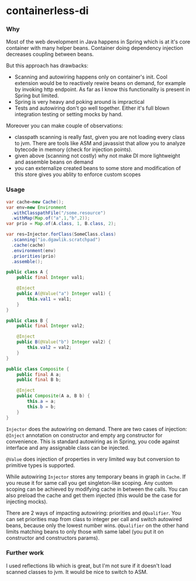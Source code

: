 # containerless-di

### Why

Most of the web development in Java happens in Spring which is at it's core container with many helper beans. Container
doing dependency injection decreases coupling between beans.

But this approach has drawbacks:

* Scanning and autowiring happens only on container's init. Cool extension would be to reactively rewire beans on
  demand, for example by invoking http endpoint. As far as I know this functionality is present in Spring but limited.
* Spring is very heavy and poking around is impractical
* Tests and autowiring don't go well together. Either it's full blown integration testing or setting mocks by hand.

Moreover you can make couple of observations:

* classpath scanning is really fast, given you are not loading every class to jvm. There are tools like ASM and
  javassist that allow you to analyze bytecode in memory (check for injection points).
* given above (scanning not costly) why not make DI more lightweight and assemble beans on demand
* you can externalize created beans to some store and modification of this store gives you ablity to enforce custom
  scopes

### Usage

```java
var cache=new Cache();
var env=new Environment
  .withClasspathFile("/some.resource")
  .withMap(Map.of("a",1,"b",2));
var prio = Map.of(A.class, 1, B.class, 2);

var res=Injector.forClass(SomeClass.class)
  .scanning("io.dgawlik.scratchpad")
  .cache(cache)
  .environment(env)
  .priorities(prio)
  .assemble();
```

```java
public class A {
    public final Integer val1;

    @Inject
    public A(@Value("a") Integer val1) {
        this.val1 = val1;
    }
}
```

```java
public class B {
    public final Integer val2;

    @Inject
    public B(@Value("b") Integer val2) {
        this.val2 = val2;
    }
}
```

```java
public class Composite {
    public final A a;
    public final B b;

    @Inject
    public Composite(A a, B b) {
        this.a = a;
        this.b = b;
    }
}

```

`Injector` does the autowiring on demand. There are two cases of
injection: `@Inject` annotation on constructor and empty arg constructor for convenience.
This is standard autowiring as in Spring, you code against interface
and any assignable class can be injected.

`@Value` does injection of properties in very limited way but
conversion to primitive types is supported.

While autowiring `Injector` stores any temporary beans in graph
in `Cache`. If you reuse it for same call you get singleton-like scoping.
Any custom scoping can be achieved by modifying cache in between the
calls. You can also preload the cache and get them injected (this would be
the case for injecting mocks).

There are 2 ways of impacting autowiring: priorities and `@Qualifier`.
You can set priorities map from class to integer per call and switch autowired
beans, because only the lowest number wins. `@Qualifier` on the other hand
limits matching beans to only those with same label (you put it on constructor and constructors params).

### Further work

I used reflections lib which is great, but I'm not sure if it
doesn't load scanned classes to jvm. It would be nice to switch to
ASM.